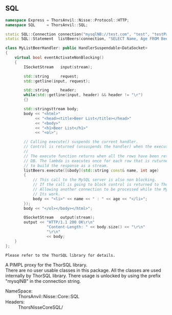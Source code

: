 
## SQL

```cpp
namespace Express = ThorsAnvil::Nisse::Protocol::HTTP;
namespace SQL     = ThorsAnvil::SQL;

static SQL::Connection connection("mysqlNB://test.com", "test", "testPassword", "test");
static SQL::Statement  listBeers(connection, "SELECT Name, Age FROM Beers");

class MyListBeerHandler: public HandlerSuspendable<DataSocket>
{
    virtual bool eventActivateNonBlocking()
    {
        ISocketStream   input(stream);

        std::string     request;
        std::getline(input, request);

        std::string     header;
        while(std::getline(input, header) && header != "\r")
        {}

        std::stringsttream body;
        body << "<html>"
             << "<head><title>Beer List</title></head>"
             << "<body>"
             << "<h1>Beer List</h1>"
             << "<ol>";

        // Calling execute() suspends the current handler.
        // Control is returned (unsuspends the handler) when the execute() function returns.
        //
        // The execute function returns when all the rows have been returned from the SQL
        // DB. The lambda is executes once for each row that is ruturned this allowing us
        // to build the response as a stream.
        listBeers.execute([&body](std::string const& name, int age)
        {
            // This call to the MySQL server is also non blocking.
            // If the call is going to block control is returned to ThorNisse framework
            // Allowing another connection to be processed while the MySQL server finishes
            // Its work.
            body << "<li>" << name << " : " << age << "</li>";
        });
        body << "</ol></body></html>";

        OSocketStream   output(stream);
        output << "HTTP/1.1 200 OK\r\n"
                  "Content-Length: " << body.size() << "\r\n"
                  "\r\n"
                  << body;
    }
};
```
```cpp--DeepDive
Please refer to the ThorSQL library for details.
```
A PIMPL proxy for the ThorSQL library.  
There are no user usable classes in this package. All the classes are used internally by ThorSQL library. There usage is unlocked by using the prefix "mysqlNB" in the connection string.

<dl>
<dt>NameSpace:</dt><dd>ThorsAnvil::Nisse::Core::SQL</dd>
<dt>Headers:</dt><dd>ThorsNisseCoreSQL/</dd>
</dl>

